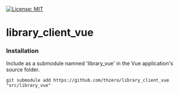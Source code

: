 [![License: MIT](https://img.shields.io/badge/License-MIT-yellow.svg)](https://opensource.org/licenses/MIT)

# library_client_vue

### Installation

Include as a submodule namned 'library_vue' in the Vue application's source folder.

```
git submodule add https://github.com/thzero/library_client_vue "src/library_vue"
```
